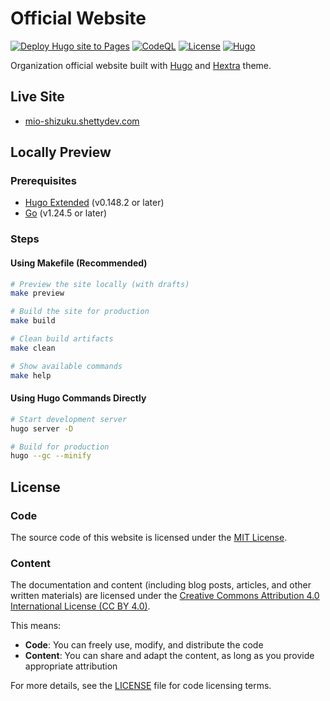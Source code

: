 # Official Website

[![Deploy Hugo site to Pages](https://github.com/mio-shizuku/mio-shizuku.github.io/actions/workflows/pages.yaml/badge.svg?branch=main)](https://github.com/mio-shizuku/mio-shizuku.github.io/actions/workflows/pages.yaml)
[![CodeQL](https://github.com/mio-shizuku/mio-shizuku.github.io/actions/workflows/github-code-scanning/codeql/badge.svg)](https://github.com/mio-shizuku/mio-shizuku.github.io/actions/workflows/github-code-scanning/codeql)
[![License](https://img.shields.io/badge/license-MIT-blue)](#license)
[![Hugo](https://img.shields.io/badge/Hugo-v0.148-orange)](https://gohugo.io/)

Organization official website built with [Hugo](https://gohugo.io/) and [Hextra](https://imfing.github.io/hextra/) theme.

## Live Site

- [mio-shizuku.shettydev.com](https://mio-shizuku.shettydev.com/)

## Locally Preview

### Prerequisites

- [Hugo Extended](https://gohugo.io/installation/) (v0.148.2 or later)
- [Go](https://golang.org/doc/install) (v1.24.5 or later)

### Steps

#### Using Makefile (Recommended)

```bash
# Preview the site locally (with drafts)
make preview

# Build the site for production
make build

# Clean build artifacts
make clean

# Show available commands
make help
```

#### Using Hugo Commands Directly

```bash
# Start development server
hugo server -D

# Build for production
hugo --gc --minify
```

## License

### Code

The source code of this website is licensed under the [MIT License](LICENSE).

### Content

The documentation and content (including blog posts, articles, and other written materials) are licensed under the [Creative Commons Attribution 4.0 International License (CC BY 4.0)](https://creativecommons.org/licenses/by/4.0/).

This means:

- **Code**: You can freely use, modify, and distribute the code
- **Content**: You can share and adapt the content, as long as you provide appropriate attribution

For more details, see the [LICENSE](LICENSE) file for code licensing terms.
